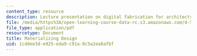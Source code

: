 ```yaml
---
content_type: resource
description: Lecture presentation on digital fabrication for architects.
file: /media/https%3A/open-learning-course-data-rc.s3.amazonaws.com/4-510-digital-design-fabrication-fall-2008/1cddee3de925eda9c91a8c5a2ea8afbf_lec1a.pdf
file_type: application/pdf
resourcetype: Document
title: Materializing Design
uid: 1cddee3d-e925-eda9-c91a-8c5a2ea8afbf
---
```

